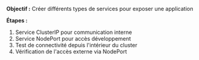 **Objectif :** Créer différents types de services pour exposer une application

**Étapes :**

1. Service ClusterIP pour communication interne
2. Service NodePort pour accès développement
3. Test de connectivité depuis l'intérieur du cluster
4. Vérification de l'accès externe via NodePort
